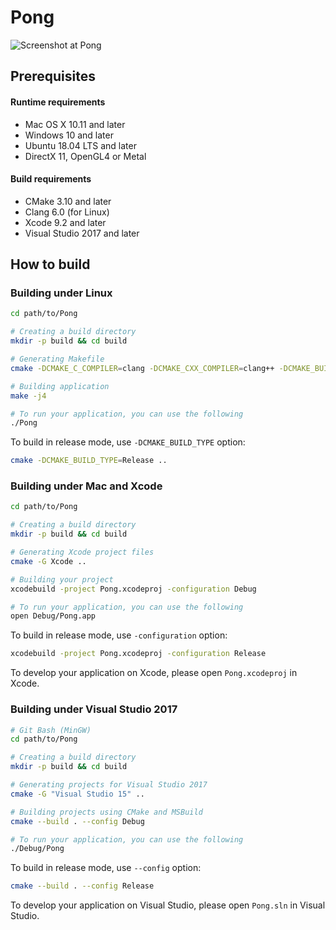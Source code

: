 # Pong

![Screenshot at Pong](ScreenShot.png)

## Prerequisites

#### Runtime requirements

* Mac OS X 10.11 and later
* Windows 10 and later
* Ubuntu 18.04 LTS and later
* DirectX 11, OpenGL4 or Metal

#### Build requirements

* CMake 3.10 and later
* Clang 6.0 (for Linux)
* Xcode 9.2 and later
* Visual Studio 2017 and later

## How to build

### Building under Linux

```sh
cd path/to/Pong

# Creating a build directory
mkdir -p build && cd build

# Generating Makefile
cmake -DCMAKE_C_COMPILER=clang -DCMAKE_CXX_COMPILER=clang++ -DCMAKE_BUILD_TYPE=Debug ..

# Building application
make -j4

# To run your application, you can use the following
./Pong
```

To build in release mode, use `-DCMAKE_BUILD_TYPE` option:

```sh
cmake -DCMAKE_BUILD_TYPE=Release ..
```

### Building under Mac and Xcode

```sh
cd path/to/Pong

# Creating a build directory
mkdir -p build && cd build

# Generating Xcode project files
cmake -G Xcode ..

# Building your project
xcodebuild -project Pong.xcodeproj -configuration Debug

# To run your application, you can use the following
open Debug/Pong.app
```

To build in release mode, use `-configuration` option:

```sh
xcodebuild -project Pong.xcodeproj -configuration Release
```

To develop your application on Xcode, please open `Pong.xcodeproj` in Xcode.

### Building under Visual Studio 2017

```sh
# Git Bash (MinGW)
cd path/to/Pong

# Creating a build directory
mkdir -p build && cd build

# Generating projects for Visual Studio 2017
cmake -G "Visual Studio 15" ..

# Building projects using CMake and MSBuild
cmake --build . --config Debug

# To run your application, you can use the following
./Debug/Pong
```

To build in release mode, use `--config` option:

```sh
cmake --build . --config Release
```

To develop your application on Visual Studio, please open `Pong.sln` in Visual Studio.
